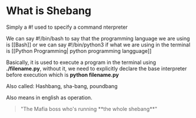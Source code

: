 # What is Shebang

Simply a #! used to specify a command nterpreter

We can say #!/bin/bash to say that the programming language we are using is [[Bash]]
or we can say #!/bin/python3 if what we are using in the terminal is [[Python Programming| python programming langguage]]

Basically, it is used to execute a program in the terminal using **./filename.py**, without it, we need to explicitly declare the base interpreter before execution which is
**python filename.py**

Also called: Hashbang, sha-bang, poundbang 

Also means in english as operation.

<blockquote>"The Mafia boss who's running **the whole shebang**"</blockquote>
